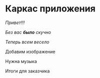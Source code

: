# Каркас приложения

_Привет!!!_

*Без вас __было__ скучно*

_Теперь всем весело_

Добавим изображение

Нужна музыка

Итоги для заказчика
